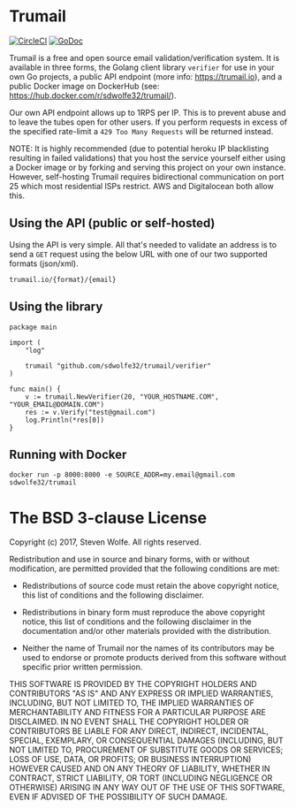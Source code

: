 # Trumail 

[![CircleCI](https://circleci.com/gh/sdwolfe32/trumail.svg?style=svg)](https://circleci.com/gh/sdwolfe32/trumail)
[![GoDoc](https://godoc.org/github.com/sdwolfe32/trumail/verifier?status.svg)](https://godoc.org/github.com/sdwolfe32/trumail/verifier)

Trumail is a free and open source email validation/verification system. It is available in three forms, the Golang client library `verifier` for use in your own Go projects, a public API endpoint (more info: https://trumail.io), and a public Docker image on DockerHub (see: https://hub.docker.com/r/sdwolfe32/trumail/). 

Our own API endpoint allows up to 1RPS per IP. This is to prevent abuse and to leave the tubes open for other users. If you perform requests in excess of the specified rate-limit a `429 Too Many Requests` will be returned instead.

NOTE: It is highly recommended (due to potential heroku IP blacklisting resulting in failed validations) that you host the service yourself either using a Docker image or by forking and serving this project on your own instance. However, self-hosting Trumail requires bidirectional communication on port 25 which most residential ISPs restrict. AWS and Digitalocean both allow this.

## Using the API (public or self-hosted)

Using the API is very simple. All that's needed to validate an address is to send a `GET` request using the below URL with one of our two supported formats (json/xml).
```
trumail.io/{format}/{email}
```

## Using the library

```
package main

import (
	"log"

	trumail "github.com/sdwolfe32/trumail/verifier"
)

func main() {
	v := trumail.NewVerifier(20, "YOUR_HOSTNAME.COM", "YOUR_EMAIL@DOMAIN.COM")
	res := v.Verify("test@gmail.com")
	log.Println(*res[0])
}
```

## Running with Docker

```
docker run -p 8000:8000 -e SOURCE_ADDR=my.email@gmail.com sdwolfe32/trumail
```

The BSD 3-clause License
========================

Copyright (c) 2017, Steven Wolfe. All rights reserved.

Redistribution and use in source and binary forms, with or without modification,
are permitted provided that the following conditions are met:

 - Redistributions of source code must retain the above copyright notice,
   this list of conditions and the following disclaimer.

 - Redistributions in binary form must reproduce the above copyright notice,
   this list of conditions and the following disclaimer in the documentation
   and/or other materials provided with the distribution.

 - Neither the name of Trumail nor the names of its contributors may
   be used to endorse or promote products derived from this software without
   specific prior written permission.

THIS SOFTWARE IS PROVIDED BY THE COPYRIGHT HOLDERS AND CONTRIBUTORS "AS IS" AND
ANY EXPRESS OR IMPLIED WARRANTIES, INCLUDING, BUT NOT LIMITED TO, THE IMPLIED
WARRANTIES OF MERCHANTABILITY AND FITNESS FOR A PARTICULAR PURPOSE ARE
DISCLAIMED. IN NO EVENT SHALL THE COPYRIGHT HOLDER OR CONTRIBUTORS BE LIABLE FOR
ANY DIRECT, INDIRECT, INCIDENTAL, SPECIAL, EXEMPLARY, OR CONSEQUENTIAL DAMAGES
(INCLUDING, BUT NOT LIMITED TO, PROCUREMENT OF SUBSTITUTE GOODS OR SERVICES;
LOSS OF USE, DATA, OR PROFITS; OR BUSINESS INTERRUPTION) HOWEVER CAUSED AND ON
ANY THEORY OF LIABILITY, WHETHER IN CONTRACT, STRICT LIABILITY, OR TORT
(INCLUDING NEGLIGENCE OR OTHERWISE) ARISING IN ANY WAY OUT OF THE USE OF THIS
SOFTWARE, EVEN IF ADVISED OF THE POSSIBILITY OF SUCH DAMAGE.
